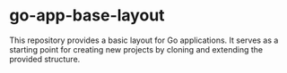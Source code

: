 # go-app-base-layout
This repository provides a basic layout for Go applications. It serves as a starting point for creating new projects by cloning and extending the provided structure.
